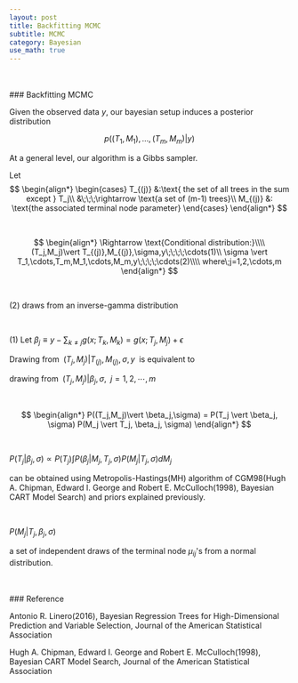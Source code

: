 ```yaml
---
layout: post
title: Backfitting MCMC
subtitle: MCMC
category: Bayesian
use_math: true
---
```


<br>
<br>
### Backfitting MCMC

Given the observed data $y$, our bayesian setup induces a posterior distribution

$$ p((T_1, M_1), \dots, (T_m,M_m) \vert y)$$

At a general level, our algorithm is a Gibbs sampler.

Let
$$
\begin{align*}
\begin{cases}
T_{(j)} &:\text{ the set of all trees in the sum except  } T_j\\
&\;\;\;\rightarrow \text{a set of (m-1) trees}\\
M_{(j)} &: \text{the associated terminal node parameter}
\end{cases}
\end{align*}
$$

<br>

$$
\begin{align*}
\Rightarrow \text{Conditional distribution:}\\\\
(T_j,M_j)\vert T_{(j)},M_{(j)},\sigma,y\;\;\;\;\cdots(1)\\
\sigma \vert T_1,\cdots,T_m,M_1,\cdots,M_m,y\;\;\;\;\cdots(2)\\\\
where\;j=1,2,\cdots,m
\end{align*}
$$

<br>

(2) draws from an inverse-gamma distribution

<br>

(1) Let $\beta_j \equiv y- \sum_{k \neq j} g(x;T_k,M_k) = g(x;T_j,M_j)+\epsilon$

Drawing from $\;(T_j,M_j)\vert T_{(j)},M_{(j)},\sigma,y\;$ is equivalent to

drawing from $\;(T_j,M_j)\vert \beta_j,\sigma,\;\;j=1,2,\cdots,m$

<br>

$$
\begin{align*}
P((T_j,M_j)\vert \beta_j,\sigma) = P(T_j \vert \beta_j, \sigma) P(M_j \vert T_j, \beta_j, \sigma)
\end{align*}
$$

<br>

$P(T_j \vert \beta_j, \sigma) \propto P(T_j) \int P(\beta_j \vert M_j, T_j, \sigma) P(M_j \vert T_j, \sigma) dM_j$

can be obtained using Metropolis-Hastings(MH) algorithm of CGM98(Hugh A. Chipman, Edward I. George and Robert E. McCulloch(1998), Bayesian CART Model Search) and priors explained previously.

<br>

$P(M_j \vert T_j, \beta_j, \sigma)$

a set of independent draws of the terminal node $\mu_{ij}$'s from a normal distribution.



<br>
<br>
### Reference

Antonio R. Linero(2016), Bayesian Regression Trees for High-Dimensional Prediction and Variable Selection, Journal of the American Statistical Association

Hugh A. Chipman, Edward I. George and Robert E. McCulloch(1998), Bayesian CART Model Search, Journal of the American Statistical Association

<br>
<br>
